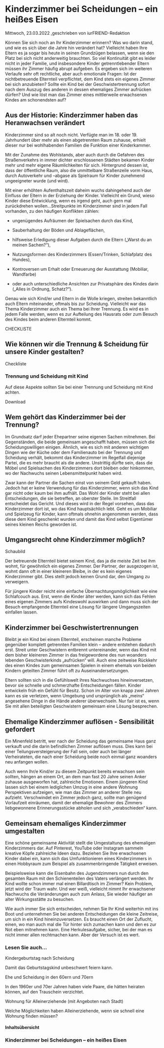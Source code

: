 # Kinderzimmer bei Scheidungen – ein heißes Eisen

Mittwoch, 23.03.2022 ,geschrieben von iurFRIEND-Redaktion

Können Sie sich noch an Ihr Kinderzimmer erinnern? Was wo darin stand, und wie es sich über die Jahre hin verändert hat? Vielleicht haben Ihre Eltern es ja sogar bis heute in seinen Grundzügen belassen, wenn sie den Platz bei sich nicht anderweitig brauchten. So viel Kontinuität gibt es leider nicht in jeder Familie, und insbesondere Kinder getrenntlebender Eltern müssen ihr Zimmer häufig abrupt aufgeben. Es ergeben sich im weiteren Verlaufe sehr oft rechtliche, aber auch emotionale Fragen: Ist der nichtbetreuende Elternteil verpflichtet, dem Kind stets ein eigenes Zimmer bei sich anzubieten? Sollte ein Kind bei der Geschwistertrennung sofort nach dem Auszug des anderen in dessen ehemaliges Zimmer aufrücken dürfen? Und wie löst man das Zimmer eines mittlerweile erwachsenen Kindes am schonendsten auf?

## Aus der Historie: Kinderzimmer haben das Heranwachsen verändert

Kinderzimmer sind so alt noch nicht. Verfügte man im 18. oder 19. Jahrhundert über mehr als einen abgetrennten Raum zuhause, erhielt dieser nur bei wohlhabenden Familien die Funktion einer Kinderkammer.

Mit der Zunahme des Wohlstands, aber auch durch die Gefahren des Straßenverkehrs in immer dichter erschlossenen Städten bekamen Kinder mehr und mehr eigene Räumlichkeiten für sich. Hintergrund dessen ist, dass der öffentliche Raum, also die unmittelbare Straßenzeile vorm Haus, durch Autoverkehr und –abgase als Spielraum für Kinder zunehmend ungeeigneter wurde (und wird).

Mit einer erhöhten Aufenthaltszeit daheim wuchs dahingehend auch der Einfluss der Eltern in der Erziehung der Kinder. Vielleicht ein Grund, wieso Kinder diese Entwicklung, wenn es irgend geht, auch gern mal zurückdrehen wollen…Streitpunkte im Kinderzimmer sind in jedem Fall vorhanden, zu den häufigen Konflikten zählen:

- ungenügendes Aufräumen der Spielsachen durch das Kind,

- Sauberhaltung der Böden und Ablageflächen,

- hilfsweise Erledigung dieser Aufgaben durch die Eltern („Warst du an meinen Sachen?“),

- Nutzungsformen des Kinderzimmers (Essen/Trinken, Schlafplatz des Hundes),

- Kontroversen um Erhalt oder Erneuerung der Ausstattung (Mobiliar, Wandfarbe)

- oder auch unterschiedliche Ansichten zur Privatsphäre des Kindes darin („Alles in Ordnung, Schatz?“).

Genau wie sich Kind/er und Eltern in die Wolle kriegen, streiten bekanntlich auch Eltern miteinander, oftmals bis zur Scheidung. Vielleicht war das Thema Kinderzimmer auch ein Thema bei Ihrer Trennung. Es wird es in jedem Falle werden, wenn es zur Aufteilung des Hausrats oder zum Besuch des Kindes beim anderen Elternteil kommt.

CHECKLISTE

## Wie können wir die Trennung & Scheidung für unsere Kinder gestalten?

Checkliste

### Trennung und Scheidung mit Kind

Auf diese Aspekte sollten Sie bei einer Trennung und Scheidung mit Kind achten.

Download

## Wem gehört das Kinderzimmer bei der Trennung?

Im Grundsatz darf jeder Ehepartner seine eigenen Sachen mitnehmen. Bei Gegenständen, die beide gemeinsam angeschafft haben, müssen sich die Scheidungswilligen einigen. Ähnlich, wie es sich mit anderen wichtigen Dingen wie der Küche oder dem Familienauto bei der Trennung und Scheidung verhält, bekommt das Kinderzimmer im Regelfall diejenige Partei, die es mehr braucht als die andere. Unstrittig dürfte sein, dass die Möbel und Spielsachen des Kinderzimmers dort bleiben oder hinkommen, wo der Nachwuchs seinen Lebensmittelpunkt haben wird.

Zwar kann der Partner die Sachen einst von seinem Geld gekauft haben. Jedoch hat er keine Verwendung für das Kinderzimmer, wenn sich das Kind gar nicht oder kaum bei ihm aufhält. Das Wohl der Kinder steht bei allen Entscheidungen, die sie betreffen, an oberster Stelle. Im Streitfall entscheidet das Gericht. Und dieses wird in der Regel vorsehen, dass das Kinderzimmer dort ist, wo das Kind hauptsächlich lebt. Geht es um Mobiliar und Spielzeug für Kinder, kann oftmals ohnehin angenommen werden, dass diese dem Kind geschenkt wurden und damit das Kind selbst Eigentümer seines kleinen Reichs geworden ist.

## Umgangsrecht ohne Kinderzimmer möglich?

Schaubild

Der betreuende Elternteil bietet seinem Kind, das ja die meiste Zeit bei ihm wohnt, für gewöhnlich ein eigenes Zimmer. Der Partner, der ausgezogen ist, wohnt dann oft in einer kleineren Bleibe, in der es kein eigenes Kinderzimmer gibt. Dies stellt jedoch keinen Grund dar, den Umgang zu verweigern.

Für jüngere Kinder reicht eine einfache Übernachtungsmöglichkeit wie eine Schlafcouch aus. Erst, wenn die Kinder älter werden, kann sich das Fehlen eines eigenen Zimmers aufs Kindeswohl auswirken und dann muss sich der Besuch empfangende Elternteil eine Lösung für längere Umgangszeiten einfallen lassen.

## Kinderzimmer bei Geschwistertrennungen

Bleibt je ein Kind bei einem Elternteil, erscheinen manche Probleme gegenüber komplett getrennten Familien klein – andere entstehen dadurch erst. Streit unter Geschwistern entbrennt untereinander, wenn das Kind mit dem bisher kleineren Zimmer in das freigewordene des nun woanders lebenden Geschwisterkinds „aufrücken“ will. Auch eine zeitweise Rückkehr des einen Kindes zum gemeinsamen Spielen in einem ehemals von beiden Kindern geteilten Zimmer führt oft zu Auseinandersetzungen.

Eltern sollten sich in die Gefühlswelt ihres Nachwuchses hineinversetzen, bevor sie schnelle und schmerzhafte Entscheidungen fällen. Kinder entwickeln früh ein Gefühl für Besitz. Schon im Alter von knapp zwei Jahren kann es sie verletzen, wenn Umgebung und ursprünglich als „meins“ angesehene Dinge in die Hände anderer überwechseln. Nur fair ist es, wenn Sie mit allen beteiligten Geschwistern gemeinsam eine Lösung besprechen.

## Ehemalige Kinderzimmer auflösen - Sensibilität gefordert

Ein Minenfeld betritt, wer nach der Scheidung das gemeinsame Haus ganz verkauft und die darin befindlichen Zimmer auflösen muss. Dies kann bei einer Teilungsversteigerung der Fall sein, oder auch bei länger Verheirateten, die nach einer Scheidung beide noch einmal ganz woanders neu anfangen wollen.

Auch wenn Ihr/e Kind/er zu diesem Zeitpunkt bereits erwachsen sein sollten, hängen an einem Ort, an dem man fast 20 Jahre seinen Anker zuhause ausgeworfen hat, zahlreiche Emotionen. Einem jüngeren Kind lassen sich bei einem lediglichen Umzug in eine andere Wohnung Perspektiven aufzeigen, wie man das Zimmer an anderer Stelle neu aufzieht. Verschwindet ein Zimmer jedoch ganz, sollte man genügend Vorlaufzeit einräumen, damit der ehemalige Bewohner des Zimmers liebgewonnene Erinnerungsstücke abholen und sich „verabschieden“ kann.

## Gemeinsam ehemaliges Kinderzimmer umgestalten

Eine schöne gemeinsame Aktivität stellt die Umgestaltung des ehemaligen Kinderzimmers dar. Auf Pinterest, YouTube oder Instagram sammeln kreative Köpfe zahlreiche Ideen dazu. Beziehen Sie Ihre erwachsenen Kinder dabei ein, kann sich das Umfunktionieren eines Kinderzimmers in einen Hobbyraum zum Beispiel als zusammenbringende Tätigkeit erweisen.

Beispielsweise kann die Eisenbahn des Jugendzimmers nun durch den gesamten Raum mit den Schienenteilen des Vaters verlängert werden. Ihr Kind wollte schon immer mal einen Billardtisch im Zimmer? Kein Problem, jetzt wird der Traum wahr. Und wer weiß, vielleicht nimmt Ihr erwachsener Nachwuchs die Veränderungen auch zum Anlass, Sie wieder häufiger an alter Wirkungsstätte zu besuchen.

Wie auch immer Sie sich entscheiden, nehmen Sie Ihr Kind weiterhin mit ins Boot und unternehmen Sie bei anderen Entscheidungen die kleine Zeitreise, um sich in ein Kind hineinzuversetzen. Es braucht einen Ort der Zuflucht, einen, wo man auch mal die Tür hinter sich zumachen kann und den es zur Not eben mitnehmen kann. Eine Herkulesaufgabe, sicher, bei der man es nicht immer allen rechtmachen kann. Aber der Versuch ist es wert.

### Lesen Sie auch...

Kindergeburtstag nach Scheidung

Damit das Geburtstagskind unbeschwert feiern kann.

Ehe und Scheidung in den 60ern und 70ern

In den 1960er und 70er Jahren haben viele Paare, die hätten heiraten können, auf den Trauschein verzichtet.

Wohnung für Alleinerziehende (mit Angeboten nach Stadt)

Welche Möglichkeiten haben Alleinerziehende, wenn sie schnell eine Wohnung finden müssen?

#### Inhaltsübersicht

### Kinderzimmer bei Scheidungen – ein heißes Eisen